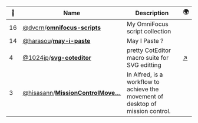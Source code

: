 |:star2: | Name | Description | 🌍|
|---|---|---|---|
|16|[@dvcrn](https://github.com/dvcrn)/[**omnifocus-scripts**](https://github.com/dvcrn/omnifocus-scripts)|My OmniFocus script collection||
|14|[@harasou](https://github.com/harasou)/[**may-i-paste**](https://github.com/harasou/may-i-paste)|May I Paste ?||
|4|[@1024jp](https://github.com/1024jp)/[**svg-coteditor**](https://github.com/1024jp/svg-coteditor)|pretty CotEditor macro suite for SVG editting|[:arrow_upper_right:](wolfrosch.com/works/goodies/coteditor_svg)|
|3|[@hisasann](https://github.com/hisasann)/[**MissionControlMove…**](https://github.com/hisasann/MissionControlMoveSpace)|In Alfred, is a workflow to achieve the movement of desktop of mission control.||

